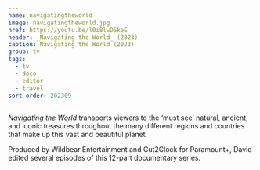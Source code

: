 ```yaml
---
name: navigatingtheworld
image: navigatingtheworld.jpg
href: https://youtu.be/l0i8lwDSkeE
header: _Navigating the World_ (2023)
caption: Navigating the World (2023)
group: tv
tags:
  - tv
  - doco
  - editor
  - travel
sort_order: 202309
---
```

_Navigating the World_ transports viewers to the ‘must see’ natural, ancient, and iconic treasures throughout the many different regions and countries that make up this vast and beautiful planet.

Produced by Wildbear Entertainment and Cut2Clock for Paramount+, David edited several episodes of this 12-part documentary series.
